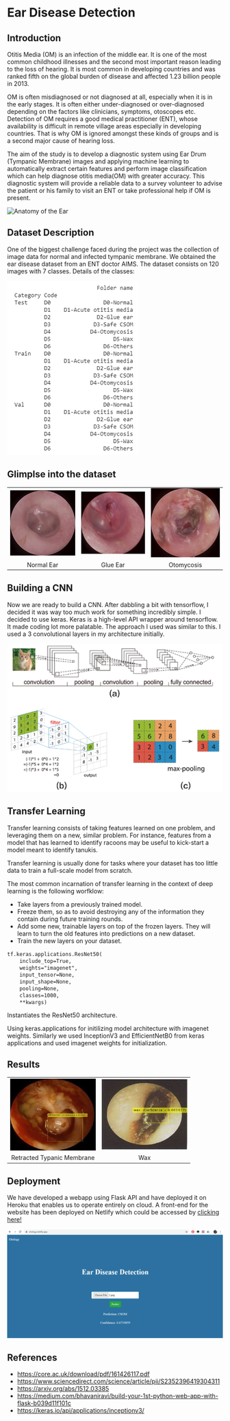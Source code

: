 # Ear Disease Detection

## Introduction

Otitis Media (OM) is an infection of the middle ear. It is one of the most common childhood illnesses and the second most important reason leading to the loss of hearing. It is most common in developing countries and was ranked fifth on the global burden of disease and affected 1.23 billion people in 2013.

OM is often misdiagnosed or not diagnosed at all, especially when it is in the early stages. It is often either under-diagnosed or over-diagnosed depending on the factors like clinicians, symptoms, otoscopes etc. Detection of OM requires a good medical practitioner (ENT), whose availability is difficult in remote village areas especially in developing countries. That is why OM is ignored amongst these kinds of groups and is a second major cause of hearing loss.

The aim of the study is to develop a diagnostic system using Ear Drum (Tympanic Membrane) images and applying machine learning to automatically extract certain features and perform image classification which can help diagnose otitis media(OM) with greater accuracy.
This diagnostic system will provide a reliable data to a survey volunteer to advise the patient or his family to visit an ENT or take professional help if OM is present.


<img src="https://3.bp.blogspot.com/-WBPelBryAoE/WrJhXwz5XtI/AAAAAAAAEPA/iMSU4TXcNWIe7jK2G3P6xo4Ls4DWisbTgCLcBGAs/s1600/wix%2B11.jpg" width="400" title="Anatomy of the Ear">


## Dataset Description

One of the biggest challenge faced during the project was the collection of image data for normal and infected tympanic membrane. We obtained the ear disease dataset from an ENT doctor  AIMS. The dataset consists on 120 images with 7 classes. Details of the classes: 

![alt text](images/Dataset_Description.png?raw=true)

## Glimplse into the dataset    

<table>
    <tr align = "center">
      <td><img src="https://github.com/SarthakGarg13/OTOMYCOSIS/blob/master/images/normalear.JPG" width="200"/></td>
<td><img src="https://github.com/SarthakGarg13/OTOMYCOSIS/blob/master/images/glue_ear.jpg" width="205"/></td>
<td><img src="https://github.com/SarthakGarg13/OTOMYCOSIS/blob/master/images/otomycosis.jpg" width="200"/></td>
    </tr>
    <tr><td align="center">Normal Ear</td><td align="center">Glue Ear</td><td align="center">Otomycosis</td></tr>
</table>


## Building a CNN

Now we are ready to build a CNN. After dabbling a bit with tensorflow, I decided it was way too much work for something incredibly simple. I decided to use keras. Keras is a high-level API wrapper around tensorflow. It made coding lot more palatable. The approach I used was similar to this. I used a 3 convolutional layers in my architecture initially.

![alt text](images/cnn.png?raw=true "CNN Architecture")

## Transfer Learning
Transfer learning consists of taking features learned on one problem, and leveraging them on a new, similar problem. For instance, features from a model that has learned to identify racoons may be useful to kick-start a model meant to identify tanukis.

Transfer learning is usually done for tasks where your dataset has too little data to train a full-scale model from scratch.

The most common incarnation of transfer learning in the context of deep learning is the following worfklow:

- Take layers from a previously trained model.
- Freeze them, so as to avoid destroying any of the information they contain during future training rounds.
- Add some new, trainable layers on top of the frozen layers. They will learn to turn the old features into predictions on a new dataset.
- Train the new layers on your dataset.


```
tf.keras.applications.ResNet50(
    include_top=True,
    weights="imagenet",
    input_tensor=None,
    input_shape=None,
    pooling=None,
    classes=1000,
    **kwargs)
```
Instantiates the ResNet50 architecture.

Using keras.applications for initilizing model architecture with imagenet weights. Similarly we used InceptionV3 and EfficientNetB0 from keras applications and used imagenet weights for initialization.

## Results

<p align = "center">
<table>
    <tr>
      <td align="center"><img src="https://github.com/SarthakGarg13/OTOMYCOSIS/blob/master/images/retracted.JPG" width="200"/></c></td>
<td align="center"><img src="https://github.com/SarthakGarg13/OTOMYCOSIS/blob/master/images/wax.jpg" width="200"/></td>
    </tr>
    <tr><td align="center">Retracted Typanic Membrane</td><td align="center">Wax</td></tr>
</table>
</p>

## Deployment

We have developed a webapp using Flask API and have deployed it on Heroku that enables us to operate entirely on cloud.
A front-end for the website has been deployed on Netlify which could be accessed by [clicking here!](https://otology.netlify.com)

![alt text](images/website.png?raw=true "Prototype Website")

## References

- https://core.ac.uk/download/pdf/161426117.pdf
- https://www.sciencedirect.com/science/article/pii/S2352396419304311
- https://arxiv.org/abs/1512.03385
- https://medium.com/bhavaniravi/build-your-1st-python-web-app-with-flask-b039d11f101c
- https://keras.io/api/applications/inceptionv3/




